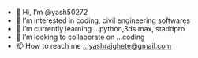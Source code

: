 - 👋 Hi, I’m @yash50272
- 👀 I’m interested in coding, civil engineering softwares
- 🌱 I’m currently learning ...python,3ds max, staddpro
- 💞️ I’m looking to collaborate on ...coding
- 📫 How to reach me ...yashrajghete@gmail.com

<!---
yash50272/yash50272 is a ✨ special ✨ repository because its `README.md` (this file) appears on your GitHub profile.
You can click the Preview link to take a look at your changes.
--->
